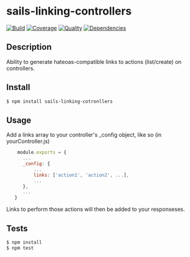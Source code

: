 # sails-linking-controllers

[![Build](https://travis-ci.org/chrisns/sails-linking-controllers.png)](https://travis-ci.org/chrisns/sails-linking-controllers)
[![Coverage](https://coveralls.io/repos/chrisns/sails-linking-controllers/badge.png)](https://coveralls.io/r/chrisns/sails-linking-controllers)
[![Quality](https://codeclimate.com/github/chrisns/sails-linking-controllers.png)](https://codeclimate.com/github/chrisns/sails-linking-controllers)
[![Dependencies](https://david-dm.org/chrisns/sails-linking-controllers.png)](https://david-dm.org/chrisns/sails-linking-controllers)


## Description

Ability to generate hateoas-compatible links to actions (list/create) on controllers.

## Install

```bash
$ npm install sails-linking-cotronllers
```

## Usage
Add a links array to your controller's _config object, like so (in yourController.js)
```js
    module.exports = {
      ...
      _config: {
          ...
          links: ['action1', 'action2', ...],
          ...
      },
      ...
   }
```

Links to perform those actions will then be added to your responseses.



## Tests

```bash
$ npm install
$ npm test
```
